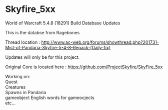 Skyfire_5xx
===========

World of Warcraft 5.4.8 (18291) Build Database Updates

This is the databse from Ragebones

Thread location : http://www.ac-web.org/forums/showthread.php?201731-Mist-of-Pandaria-Skyfire-5-4-8-Repack-(Daily-fix)

Updates will only be for this project.

Original Core is located here : https://github.com/ProjectSkyfire/SkyFire_5xx

Working on:<br>
Quest<br>
Creatures<br>
Spawns in Pandaria<br>
gameobject
English words for gameocjects<br>
etc...<br>
